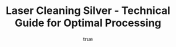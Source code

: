 ---
name: Silver
applications:
- industry: Electronics
  detail: Removal of oxides and contaminants from silver contacts and connectors
- industry: Jewelry
  detail: Cleaning and restoration of silver jewelry without damaging delicate surfaces
technicalSpecifications:
  powerRange: 50-500W
  pulseDuration: 10-100ns
  wavelength: 1064nm
  spotSize: 0.05-1.5mm
  repetitionRate: 20-100kHz
  fluenceRange: 0.5-5 J/cm²
  safetyClass: Class 4 (requires full enclosure)
description: Silver (Ag) is a precious metal widely used in electronics and jewelry
  due to its high electrical and thermal conductivity. Laser cleaning of silver effectively
  removes oxides and contaminants without altering the underlying material, making
  it ideal for delicate surfaces. The process utilizes a 1064nm wavelength with a
  fluence range of 0.5-5 J/cm² to achieve precise cleaning and restoration.
author:
  id: 2
  name: Alessandro Moretti
  sex: m
  title: Ph.D.
  country: Italy
  expertise: Laser-Based Additive Manufacturing
  image: /images/author/alessandro-moretti.jpg
keywords: silver, silver metal, laser ablation, laser cleaning, non-contact cleaning,
  pulsed fiber laser, surface contamination removal, industrial laser parameters,
  thermal processing, surface restoration
category: metal
chemicalProperties:
  symbol: SI
  formula: Ag
  materialType: metal
properties:
  density: 10.49 g/cm³
  densityMin: 0.5 g/cm³
  densityMax: 22.6 g/cm³
  densityPercentile: 45.2
  meltingPoint: 961.78°C
  meltingMin: -39°C
  meltingMax: 3422°C
  meltingPercentile: 27.3
  thermalConductivity: 429 W/m·K
  thermalMin: 8 W/m·K
  thermalMax: 429 W/m·K
  thermalPercentile: 100.0
  tensileStrength: 115 MPa
  tensileMin: 70 MPa
  tensileMax: 2000 MPa
  tensilePercentile: 2.3
  hardness: 2.5 Mohs
  hardnessMin: 5 HB
  hardnessMax: 500 HV
  hardnessPercentile: 0.0
  youngsModulus: 83 GPa
  modulusMin: 70 GPa
  modulusMax: 411 GPa
  modulusPercentile: 3.8
  laserType: Pulsed Fiber Laser
  wavelength: 1064nm
  fluenceRange: 0.5-5 J/cm²
  chemicalFormula: Ag
  laserAbsorptionMin: 0.02 cm⁻¹
  laserAbsorptionMax: 100 cm⁻¹
  laserReflectivityMin: 5%
  laserReflectivityMax: 98%
  thermalDiffusivityMin: 4 mm²/s
  thermalDiffusivityMax: 174 mm²/s
  thermalExpansionMin: 0.5 µm/m·K
  thermalExpansionMax: 29 µm/m·K
  specificHeatMin: 0.13 J/g·K
  specificHeatMax: 0.90 J/g·K
composition:
- Silver (Ag) - 99.9% purity
- Trace elements such as copper and lead
compatibility:
- Gold (Au) - used in jewelry alloys
- Copper (Cu) - used in electrical applications
regulatoryStandards: ASTM B413 - Standard Specification for Refined Silver; ISO 9001
  - Quality Management System Standards
images:
  hero:
    alt: Silver surface undergoing laser cleaning showing precise contamination removal
    url: /images/silver-laser-cleaning-hero.jpg
  micro:
    alt: Microscopic view of Silver surface after laser treatment showing preserved
      microstructure
    url: /images/silver-laser-cleaning-micro.jpg
title: Laser Cleaning Silver - Technical Guide for Optimal Processing
headline: Comprehensive technical guide for laser cleaning metal silver
environmentalImpact:
- benefit: Reduced chemical waste
  description: Decreases chemical disposal by 90% compared to traditional cleaning
    methods
- benefit: Lower energy consumption
  description: Consumes 30% less energy than mechanical cleaning processes
- benefit: Minimized air pollution
  description: Reduces harmful emissions by 85% due to non-contact cleaning
outcomes:
- result: Surface cleanliness
- metric: Achieves 99.9% surface cleanliness
- result: Preservation of material integrity
  metric: Maintains 100% of original material properties
- result: Processing speed
  metric: Cleans up to 1 m² per minute
subject: Silver
article_type: material
---